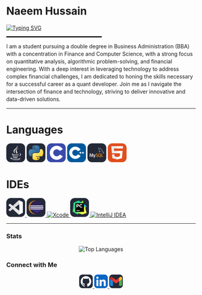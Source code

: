 Naeem Hussain
==============================
[![Typing SVG](https://readme-typing-svg.demolab.com?font=Fira+Code&weight=700&size=27&duration=2500&pause=1000&color=0953F7&width=435&lines=Aspiring+Quant+Developer;Aspiring+Software+Engineer)](https://git.io/typing-svg)
<hr style="width: 50%; border: 0.5px solid #000; margin: 10px 0;">
<p align="left" style="font-size:14px; line-height:20px;">
I am a student pursuing a double degree in Business Administration (BBA) with a concentration in Finance and Computer Science, with a strong focus on quantitative analysis, algorithmic problem-solving, and financial engineering. With a deep interest in leveraging technology to address complex financial challenges, I am dedicated to honing the skills necessary for a successful career as a quant developer. Join me as I navigate the intersection of finance and technology, striving to deliver innovative and data-driven solutions.
</p>
<hr>

 <!-- <p align="center"> -->
  <!-- Languages -->
  <strong>Languages</strong><br>
 ==============================
  
 <a href="https://en.wikipedia.org/wiki/Java_(programming_language)" target="_blank" style="outline: none; text-decoration: none;" onfocus="this.blur();">
  <img src="https://github.com/tandpfun/skill-icons/blob/main/icons/Java-Dark.svg" alt="Java" width="50" height="50"/>
</a>
<a href="https://www.python.org/" target="_blank" style="outline: none; text-decoration: none;" onfocus="this.blur();">
  <img src="https://github.com/tandpfun/skill-icons/blob/main/icons/Python-Dark.svg" alt="Python" width="50" height="50"/>
</a>
<a href="https://en.wikipedia.org/wiki/C_(programming_language)" target="_blank" style="outline: none; text-decoration: none;" onfocus="this.blur();">
  <img src="https://github.com/tandpfun/skill-icons/blob/main/icons/C.svg" alt="C" width="50" height="50"/>
</a>
<a href="https://en.wikipedia.org/wiki/C%2B%2B" target="_blank" style="outline: none; text-decoration: none;" onfocus="this.blur();">
  <img src="https://github.com/tandpfun/skill-icons/blob/main/icons/CPP.svg" alt="C++" width="50" height="50"/>
</a>
<a href="https://www.mysql.com/" target="_blank" style="outline: none; text-decoration: none;" onfocus="this.blur();">
  <img src="https://github.com/tandpfun/skill-icons/blob/main/icons/MySQL-Dark.svg" alt="MySQL" width="50" height="50"/>
</a>
<a href="https://en.wikipedia.org/wiki/HTML" target="_blank" style="outline: none; text-decoration: none;" onfocus="this.blur();">
  <img src="https://github.com/tandpfun/skill-icons/blob/main/icons/HTML.svg" alt="HTML" width="50" height="50"/>
</a>



 
 <!-- <p align="center"> -->
  <!-- IDEs -->
  <strong>IDEs</strong><br>
  ==============================
  <a href="https://code.visualstudio.com/" target="_blank">
    <img src="https://github.com/tandpfun/skill-icons/blob/main/icons/VSCode-Dark.svg" alt="VS Code" width="50" height="50"/>
  </a>
  <a href="https://www.eclipse.org/" target="_blank">
    <img src="https://github.com/tandpfun/skill-icons/blob/main/icons/Eclipse-Dark.svg" alt="Eclipse" width="50" height="50"/>
  </a>
  <a href="https://developer.apple.com/xcode/" target="_blank">
    <img src="https://raw.githubusercontent.com/marwin1991/profile-technology-icons/refs/heads/main/icons/xcode.png" alt="Xcode" width="50" height="50"/>
  </a>
  <a href="https://www.jetbrains.com/pycharm/" target="_blank">
    <img src="https://github.com/tandpfun/skill-icons/blob/main/icons/PyCharm-Dark.svg" alt="PyCharm" width="50" height="50"/>
    <a href="https://www.jetbrains.com/idea/" target="_blank">
  <img src="https://raw.githubusercontent.com/marwin1991/profile-technology-icons/refs/heads/main/icons/intellij.png" alt="IntelliJ IDEA" width="50" height="50"/>
  </a>
</p>





---

### Stats

<p align="center">
  <img src="https://github-readme-stats.vercel.app/api/top-langs/?username=NaeemHussainN&langs_count=8&hide_border=true&layout=compact&theme=radical" alt="Top Languages" />
</p>

### Connect with Me

<p align="center">
  <a href="https://github.com/NaeemHussainN" target="_blank">
    <img src="https://github.com/tandpfun/skill-icons/blob/main/icons/Github-Dark.svg" width="36" height="36" alt="GitHub" />
  </a>
  <a href="https://www.linkedin.com/in/naeemhussain-" target="_blank">
    <img src="https://github.com/tandpfun/skill-icons/blob/main/icons/LinkedIn.svg" width="36" height="36" alt="LinkedIn" />
  </a>
  <a href="mailto:n.hussainm.05@gmail.com" target="_blank">
    <img src="https://github.com/tandpfun/skill-icons/blob/main/icons/Gmail-Dark.svg" width="36" height="36" alt="Gmail" />
  </a>
</p>


</div>
